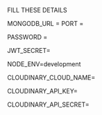 FILL THESE DETAILS

MONGODB_URL = 
PORT = 

PASSWORD = 

JWT_SECRET=

NODE_ENV=development

CLOUDINARY_CLOUD_NAME=

CLOUDINARY_API_KEY=

CLOUDINARY_API_SECRET=